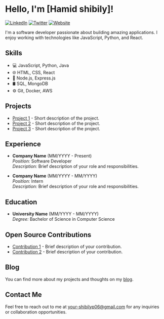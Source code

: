 # Hello, I'm [Hamid shibily]!

[![LinkedIn](https://img.shields.io/badge/-LinkedIn-blue?style=flat-square&logo=linkedin&logoColor=white&link=https://www.linkedin.com/in/your-username/)](https://www.linkedin.com/in/your-username/)
[![Twitter](https://img.shields.io/badge/-Twitter-1DA1F2?style=flat-square&logo=twitter&logoColor=white&link=https://twitter.com/your-username)](https://twitter.com/your-username)
[![Website](https://img.shields.io/badge/-Website-4285F4?style=flat-square&logo=google-chrome&logoColor=white&link=https://your-website.com/)](https://your-website.com/)

I'm a software developer passionate about building amazing applications. I enjoy working with technologies like JavaScript, Python, and React.

## Skills

- 💻 JavaScript, Python, Java
- 🌐 HTML, CSS, React
- 🚀 Node.js, Express.js
- 🛢️ SQL, MongoDB
- ⚙️ Git, Docker, AWS

## Projects

- [Project 1](https://github.com/your-username/project1) - Short description of the project.
- [Project 2](https://github.com/your-username/project2) - Short description of the project.
- [Project 3](https://github.com/your-username/project3) - Short description of the project.

## Experience

- **Company Name** (MM/YYYY - Present)  
  *Position:* Software Developer  
  *Description:* Brief description of your role and responsibilities.

- **Company Name** (MM/YYYY - MM/YYYY)  
  *Position:* Intern  
  *Description:* Brief description of your role and responsibilities.

## Education

- **University Name** (MM/YYYY - MM/YYYY)  
  *Degree:* Bachelor of Science in Computer Science

## Open Source Contributions

- [Contribution 1](https://github.com/your-username/contribution1) - Brief description of your contribution.
- [Contribution 2](https://github.com/your-username/contribution2) - Brief description of your contribution.

## Blog

You can find more about my projects and thoughts on my [blog](https://your-blog.com/).

## Contact Me

Feel free to reach out to me at [your-shibilyp06@gmail.com](mailto:your-shibilyp06@gmail.com) for any inquiries or collaboration opportunities.

